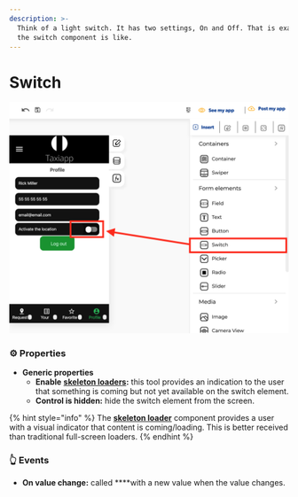 ```yaml
---
description: >-
  Think of a light switch. It has two settings, On and Off. That is exactly what
  the switch component is like.
---
```


# Switch

![](../../../.gitbook/assets/captura-de-pantalla-2020-02-07-a-la-s-10.46.23.png)

### ​​​⚙ Properties <a id="styles"></a>

* **Generic properties**
  * **Enable** [**skeleton loaders**](../../styles/skeleton-loader.md)**:** this tool provides an indication to the user that something is coming but not yet available on the switch element.
  * **Control is hidden:** hide the switch element from the screen.

{% hint style="info" %}
The [**skeleton loader**](../../styles/skeleton-loader.md) component provides a user with a visual indicator that content is coming/loading. This is better received than traditional full-screen loaders.
{% endhint %}

### ​​👆 Events <a id="events"></a>

* **On value change:** called ****with a new value when the value changes. 


